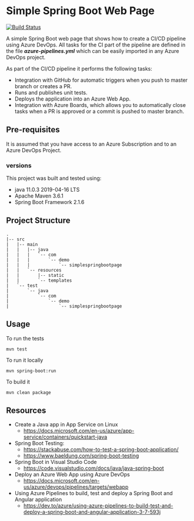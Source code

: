 # Simple Spring Boot Web Page

[![Build Status](https://dev.azure.com/csudemos/SimpleSpringBootDemo/_apis/build/status/Chambras.SimpleSpringBootDemo?branchName=master)](https://dev.azure.com/csudemos/SimpleSpringBootDemo/_build/latest?definitionId=17&branchName=master)

A simple Spring Boot web page that shows how to create a CI/CD pipeline using Azure DevOps.
All tasks for the CI part of the pipeline are defined in the file _**azure-pipelines.yml**_ which can be easily imported in any Azure DevOps project.

As part of the CI/CD pipeline it performs the following tasks:
* Integration with GitHub for automatic triggers when you push to master branch or creates a PR.
* Runs and publishes unit tests.
* Deploys the application into an Azure Web App.
* Integration with Azure Boards, which allows you to automatically close tasks when a PR is approved or a commit is pushed to master branch.

## Pre-requisites
It is assumed that you have access to an Azure Subscription and to an Azure DevOps Project. 

### versions
This project was built and tested using:
* java 11.0.3 2019-04-16 LTS
* Apache Maven 3.6.1
* Spring Boot Framework 2.1.6


## Project Structure
```
.
|-- src
|   |-- main
|   |   |-- java
|   |   |   `-- com
|   |   |       `-- demo
|   |   |           `-- simplespringbootpage
|   |   `-- resources
|   |       |-- static
|   |       `-- templates
|   `-- test
|       `-- java
|           `-- com
|               `-- demo
|                   `-- simplespringbootpage
```
## Usage
To run the tests
```
mvn test
```

To run it locally
```
mvn spring-boot:run
```

To build it
```
mvn clean package
```

## Resources
* Create a Java app in App Service on Linux
    * https://docs.microsoft.com/en-us/azure/app-service/containers/quickstart-java
* Spring Boot Testing:
    * https://stackabuse.com/how-to-test-a-spring-boot-application/
    * https://www.baeldung.com/spring-boot-testing
* Spring Boot in Visual Studio Code
    * https://code.visualstudio.com/docs/java/java-spring-boot
* Deploy an Azure Web App using Azure DevOps
    * https://docs.microsoft.com/en-us/azure/devops/pipelines/targets/webapp
* Using Azure Pipelines to build, test and deploy a Spring Boot and Angular application
    * https://dev.to/azure/using-azure-pipelines-to-build-test-and-deploy-a-spring-boot-and-angular-application-3-7-593j